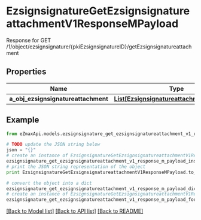 # EzsignsignatureGetEzsignsignatureattachmentV1ResponseMPayload

Response for GET /1/object/ezsignsignature/{pkiEzsignsignatureID}/getEzsignsignatureattachment

## Properties

Name | Type | Description | Notes
------------ | ------------- | ------------- | -------------
**a_obj_ezsignsignatureattachment** | [**List[EzsignsignatureattachmentResponse]**](EzsignsignatureattachmentResponse.md) |  | 

## Example

```python
from eZmaxApi.models.ezsignsignature_get_ezsignsignatureattachment_v1_response_m_payload import EzsignsignatureGetEzsignsignatureattachmentV1ResponseMPayload

# TODO update the JSON string below
json = "{}"
# create an instance of EzsignsignatureGetEzsignsignatureattachmentV1ResponseMPayload from a JSON string
ezsignsignature_get_ezsignsignatureattachment_v1_response_m_payload_instance = EzsignsignatureGetEzsignsignatureattachmentV1ResponseMPayload.from_json(json)
# print the JSON string representation of the object
print EzsignsignatureGetEzsignsignatureattachmentV1ResponseMPayload.to_json()

# convert the object into a dict
ezsignsignature_get_ezsignsignatureattachment_v1_response_m_payload_dict = ezsignsignature_get_ezsignsignatureattachment_v1_response_m_payload_instance.to_dict()
# create an instance of EzsignsignatureGetEzsignsignatureattachmentV1ResponseMPayload from a dict
ezsignsignature_get_ezsignsignatureattachment_v1_response_m_payload_form_dict = ezsignsignature_get_ezsignsignatureattachment_v1_response_m_payload.from_dict(ezsignsignature_get_ezsignsignatureattachment_v1_response_m_payload_dict)
```
[[Back to Model list]](../README.md#documentation-for-models) [[Back to API list]](../README.md#documentation-for-api-endpoints) [[Back to README]](../README.md)


